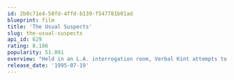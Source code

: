 ```yaml
---
id: 2b0c71e4-58fd-4ffd-b139-f547781b01ad
blueprint: film
title: 'The Usual Suspects'
slug: the-usual-suspects
api_id: 629
rating: 8.186
popularity: 51.091
overview: "Held in an L.A. interrogation room, Verbal Kint attempts to convince the feds that a mythic crime lord, Keyser Soze, not only exists, but was also responsible for drawing him and his four partners into a multi-million dollar heist that ended with an explosion in San Pedro harbor – leaving few survivors. Verbal lures his interrogators with an incredible story of the crime lord's almost supernatural prowess."
release_date: '1995-07-19'
---
```

